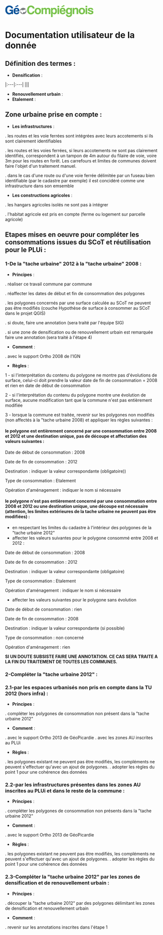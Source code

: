 ![picto](/doc/img/Logo_web-GeoCompiegnois.png)

# Documentation utilisateur de la donnée #

## Définition des termes :

* **Densification** :

|:---|:---|
|||

* **Renouvellement urbain** :
* **Etalement** :

## Zone urbaine prise en compte :

* **Les infrastructures** :

. les routes et les voie ferrées sont intégrées avec leurs accotements si ils sont clairement identifiables

. les routes et les voies ferrées, si leurs accotements ne sont pas clairement identifiés, correspondent à un tampon de 4m autour du filaire de voie, voire 3m pour les routes en forêt. Les carrefours et limites de communes doivent faire l'objet d'un traitement manuel.

. dans le cas d'une route ou d'une voie ferrée délimitée par un fuseau bien identifiable (par le cadastre par exemple) il est concidéré comme une infrastructure dans son emsemble

* **Les constructions agricoles** :

. les hangars agricoles isolés ne sont pas à intégrer

. l'habitat agricole est pris en compte (ferme ou logement sur parcelle agricole)

## Etapes mises en oeuvre pour compléter les consommations issues du SCoT et réutilisation pour le PLUi :

### 1-De la "tache urbaine" 2012 à la "tache urbaine" 2008 :

* **Principes** :

. réaliser ce travail commune par commune 

. réaffecter les dates de début et fin de consommation des polygones 

. les polygones concernés par une surface calculée au SCoT ne peuvent pas être modifiés (couche Hypothèse de surface à consommer au SCoT dans le projet QGIS)

. si doute, faire une annotation (sera traité par l'équipe SIG)

. si une zone de densification ou de renouvellement urbain est remarquée faire une annotation (sera traité à l'étape 4)

* **Comment** : 

 . avec le support Ortho 2008 de l'IGN

* **Règles** : 

1 - si l'interprétation du contenu du polygone ne montre pas d'évolutions de surface, celui-ci doit prendre la valeur date de fin de consommation = 2008 et rien en date de début de consommation

2 - si l'interprétation du contenu du polygone montre une évolution de surface, aucune modification tant que la commune n'est pas entièrement modifiée

3 - lorsque la commune est traitée, revenir sur les polygones non modifiés (non affectés à la "tache urbaine 2008) et appliquer les règles suivantes :

#### le polygone est entièrement concerné par une consommation entre 2008 et 2012 et une destination unique, pas de découpe et affectation des valeurs suivantes :

Date de début de consommation : 2008

Date de fin de consommation : 2012

Destination : indiquer la valeur correspondante (obligatoire))

Type de consommation : Etalement

Opération d'aménagement : indiquer le nom si nécessaire


#### le polygone n'est pas entièrement concerné par une consommation entre 2008 et 2012 ou une destination unique, une découpe est nécessaire (attention, les limites extérieures de la tache urbaine ne peuvent pas être modifiées) :

- en respectant les limites du cadastre à l'intérieur des polygones de la "tache urbaine 2012"
- affecter les valeurs suivantes pour le polygone consommé entre 2008 et 2012 :

Date de début de consommation : 2008

Date de fin de consommation : 2012

Destination : indiquer la valeur correspondante (obligatoire)

Type de consommation : Etalement

Opération d'aménagement : indiquer le nom si nécessaire

- affecter les valeurs suivantes pour le polygone sans évolution

Date de début de consommation : rien

Date de fin de consommation : 2008

Destination : indiquer la valeur correspondante (si possible)

Type de consommation : non concerné

Opération d'aménagement : rien


**SI UN DOUTE SUBSISTE FAIRE UNE ANNOTATION. CE CAS SERA TRAITE A LA FIN DU TRAITEMENT DE TOUTES LES COMMUNES.**


### 2-Compléter la "tache urbaine 2012" :

### 2.1-par les espaces urbanisés non pris en compte dans la TU 2012 (hors infra) :

* **Principes** : 

. compléter les polygones de consommation non présent dans la "tache urbaine 2012" 

* **Comment** : 

. avec le support Ortho 2013 de GéoPicardie
. avec les zones AU inscrites au PLUi

* **Règles** : 

. les polygones existant ne peuvent pas être modifiés, les compléments ne peuvent s'effectuer qu'avec un ajout de polygones.
. adopter les règles du point 1 pour une cohérence des données


### 2.2-par les infrastructures présentes dans les zones AU inscrites au PLUi et dans le reste de la commune :

* **Principes** : 

. compléter les polygones de consommation non présents dans la "tache urbaine 2012" 

* **Comment** : 

. avec le support Ortho 2013 de GéoPicardie

* **Règles** : 

. les polygones existant ne peuvent pas être modifiés, les compléments ne peuvent s'effectuer qu'avec un ajout de polygones.
. adopter les règles du point 1 pour une cohérence des données


### 2.3-Compléter la "tache urbaine 2012" par les zones de densification et de renouvellement urbain :

* **Principes** : 

. découper la "tache urbaine 2012" par des polygones délimitant les zones de densification et renouvellement urbain 

* **Comment** : 

. revenir sur les annotations inscrites dans l'étape 1


